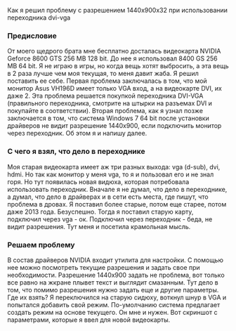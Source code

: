 Как я решил проблему с разрешением 1440x900x32 при использовании переходника dvi-vga

### Предисловие
От моего щедрого брата мне бесплатно досталась видеокарта NVIDIA Geforce 8600 GTS 256 MB 128 bit. До нее я использовал 8400 GS 256 MB 64 bit. Я не играю в игры, но когда вещь хотят выбросить, а эта вещь в 2 раза лучше чем моя текущая, то меня давит жаба. Я решил поставить ее себе. Первая проблема заключалась в том, что мой монитор Asus VH196D имеет только VGA вход, а на видеокарте DVI, их даже 2.
Эта проблема решается покупкой переходника DVI-VGA (правильного переходника, смотрите на штырки на разъемах DVI и покупайте в соответствии). Вторая проблема, как я узнал позже заключается в том, что система Windows 7 64 bit после установки драйверов не видит разрешение 1440x900, если подключить монитор через переходник. Об этом я и напишу далее.

### С чего я взял, что дело в переходнике
Моя старая видеокарта имеет аж три разных выхода: vga (d-sub), dvi, hdmi. Но так как монитор у меня vga, то я и пользовал его и не знал горя. Но тут появилась новая видюха, которая потребовала использовать переходник. Вначале я не думал, что дело в переходнике, а думал, что дело в драйверах и в сети есть места, где пишут, что проблема в дровах. Я поставил более старые, потом еще старее, потом даже 2013 года. Безуспешно. Тогда я поставил старую карту, подключил через vga - ок. Подключил через переходник - беда, не видит разрешения. Тут меня и посетила крамольная мысль.

### Решаем проблему
В состав драйверов NVIDIA входит утилита для настройки. С помощью нее можно посмотреть текущие разрешения и задать свое при необходимости. Разрешение 1440x900 задать не проблема, вот только все равно на жкране плывет текст и выглядит смазанным. Тут дело в том, что помимо разрешения нужно задать еще и другие параметры. Где их взять? Я переключился на старую сидюху, воткнул шнур в VGA и попытался добавить свой режим. По-умолчанию система предлагает создать режим на основе текущего. Он мне и нужен. Вот скриншот с параметрами, которые я ввел для новой видеокарты.


